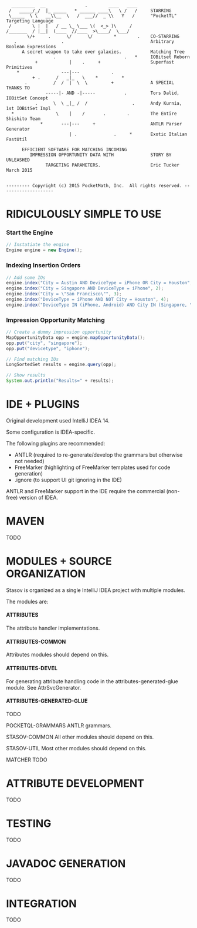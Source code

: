 
      _________  __               .        ____   ____
     /   _____/_/  |_ _____   * ______ ____\   \ /   /     STARRING
     \_____  \ \   __\\__  \   /  ___//  _ \\   Y   /      "PocketTL" Targeting Language
     /        \ |  |   / __ \_ \___ \(  <_> )\     /
    /_______  / |__|  (____  //____  >\____/  \___/
            \/+     .      \/      \/        *        .    CO-STARRING
       .                 .                                 Arbitrary Boolean Expressions
          A secret weapon to take over galaxies.           Matching Tree
                      .                          .   *     IOBitset Reborn
               +            |    .     +                   Superfast Primitives
        *                ---|---            .
              + .      /   _|_   \    *         *
           .          /  /  |  \  \         +              A SPECIAL THANKS TO
                   -----|- AND -|-----           .         Tors Dalid, IOBitSet Concept
               .      \  \ _|_ /  /                 .      Andy Kurnia, 1st IOBitSet Impl
      *                \    |    /       .        .        The Entire Shishito Team
                 *       ---|---     +                     ANTLR Parser Generator
                            | .              .     *       Exotic Italian FastUtil

          EFFICIENT SOFTWARE FOR MATCHING INCOMING
             IMPRESSION OPPORTUNITY DATA WITH              STORY BY                UNLEASHED
                   TARGETING PARAMETERS.                   Eric Tucker            March 2015


    --------- Copyright (c) 2015 PocketMath, Inc.  All rights reserved. --------------------



# RIDICULOUSLY SIMPLE TO USE

### Start the Engine
```Java
// Instatiate the engine
Engine engine = new Engine();
```

### Indexing Insertion Orders
```Java
// Add some IOs
engine.index("City = Austin AND DeviceType = iPhone OR City = Houston", 1);
engine.index("City = Singapore AND DeviceType = iPhone", 2);
engine.index("City = \"San Francisco\"", 3);
engine.index("DeviceType = iPhone AND NOT City = Houston", 4);
engine.index("DeviceType IN (iPhone, Android) AND City IN (Singapore, \"San Francisco\")", 5);
```
### Impression Opportunity Matching
```Java
// Create a dummy impression opportunity
MapOpportunityData opp = engine.mapOpportunityData();
opp.put("city", "singapore");
opp.put("devicetype", "iphone");

// Find matching IOs
LongSortedSet results = engine.query(opp);

// Show results
System.out.println("Results=" + results);
```

# IDE + PLUGINS

Original development used IntelliJ IDEA 14.

Some configuration is IDEA-specific.

The following plugins are recommended:
   + ANTLR      (required to re-generate/develop the grammars but otherwise not needed)
   + FreeMarker (highlighting of FreeMarker templates used for code generation)
   + .ignore    (to support UI git ignoring in the IDE)

ANTLR and FreeMarker support in the IDE require the commercial (non-free) version of IDEA.

# MAVEN
TODO

# MODULES + SOURCE ORGANIZATION

Stasov is organized as a single IntelliJ IDEA project with multiple modules.

The modules are:

#### ATTRIBUTES
The attribute handler implementations.

#### ATTRIBUTES-COMMON
Attributes modules should depend on this.

#### ATTRIBUTES-DEVEL
For generating attribute handling code in the attributes-generated-glue module.  See AttrSvcGenerator.

#### ATTRIBUTES-GENERATED-GLUE
TODO

POCKETQL-GRAMMARS
ANTLR grammars.

STASOV-COMMON
All other modules should depend on this.

STASOV-UTIL
Most other modules should depend on this.

MATCHER
TODO

# ATTRIBUTE DEVELOPMENT

TODO

# TESTING

TODO

# JAVADOC GENERATION

TODO

# INTEGRATION

TODO